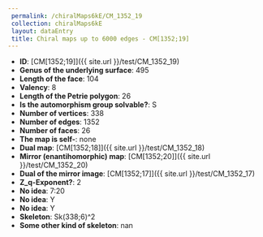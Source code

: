 ```yaml
--- 
 permalink: /chiralMaps6kE/CM_1352_19 
 collection: chiralMaps6kE
 layout: dataEntry
 title: Chiral maps up to 6000 edges - CM[1352;19]
---
```


- **ID**: [CM[1352;19]]({{ site.url }}/test/CM_1352_19)
- **Genus of the underlying surface**: 495
- **Length of the face**: 104
- **Valency**: 8
- **Length of the Petrie polygon**: 26
- **Is the automorphism group solvable?**: S
- **Number of vertices**: 338
- **Number of edges**: 1352
- **Number of faces**: 26
- **The map is self-**: none
- **Dual map**: [CM[1352;18]]({{ site.url }}/test/CM_1352_18)
- **Mirror (enantihomorphic) map**: [CM[1352;20]]({{ site.url }}/test/CM_1352_20)
- **Dual of the mirror image**: [CM[1352;17]]({{ site.url }}/test/CM_1352_17)
- **Z_q-Exponent?**: 2
- **No idea**:  7:20
- **No idea**: Y
- **No idea**: Y
- **Skeleton**: Sk(338;6)^2
- **Some other kind of skeleton**: nan
